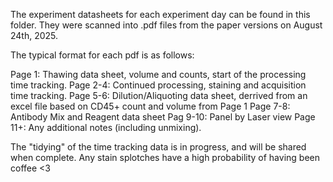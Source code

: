 The experiment datasheets for each experiment day can be found in this folder. They were scanned into .pdf files from the paper versions on August 24th, 2025. 

The typical format for each pdf is as follows:

Page 1: Thawing data sheet, volume and counts, start of the processing time tracking.
Page 2-4: Continued processing, staining and acquisition time tracking. 
Page 5-6: Dilution/Aliquoting data sheet, derrived from an excel file based on CD45+ count and volume from Page 1
Page 7-8: Antibody Mix and Reagent data sheet
Pag 9-10: Panel by Laser view
Page 11+: Any additional notes (including unmixing). 

The "tidying" of the time tracking data is in progress, and will be shared when complete. Any stain splotches have a high probability of having been coffee <3
